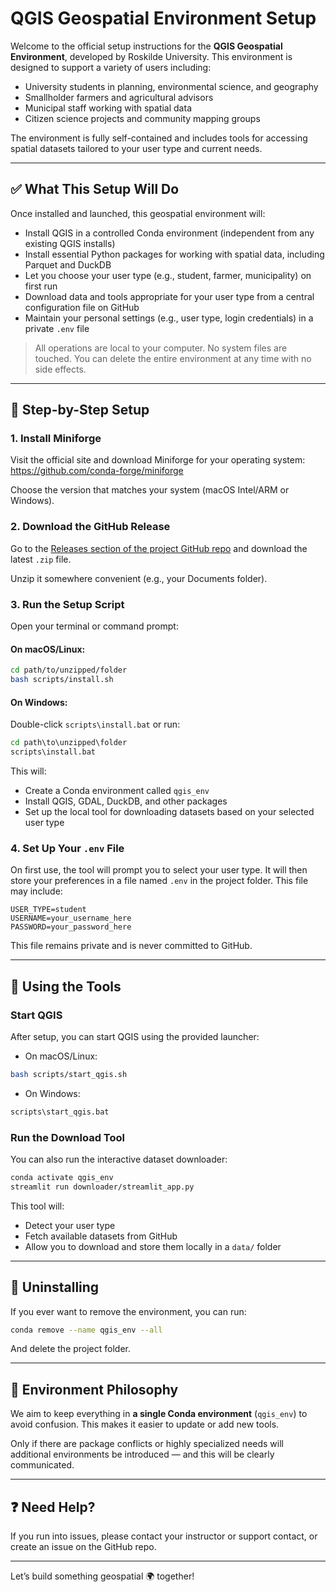 # QGIS Geospatial Environment Setup

Welcome to the official setup instructions for the **QGIS Geospatial Environment**, developed by Roskilde University. This environment is designed to support a variety of users including:

- University students in planning, environmental science, and geography
- Smallholder farmers and agricultural advisors
- Municipal staff working with spatial data
- Citizen science projects and community mapping groups

The environment is fully self-contained and includes tools for accessing spatial datasets tailored to your user type and current needs.

---

## ✅ What This Setup Will Do

Once installed and launched, this geospatial environment will:

- Install QGIS in a controlled Conda environment (independent from any existing QGIS installs)
- Install essential Python packages for working with spatial data, including Parquet and DuckDB
- Let you choose your user type (e.g., student, farmer, municipality) on first run
- Download data and tools appropriate for your user type from a central configuration file on GitHub
- Maintain your personal settings (e.g., user type, login credentials) in a private `.env` file

> All operations are local to your computer. No system files are touched.
> You can delete the entire environment at any time with no side effects.

---

## 🔧 Step-by-Step Setup

### 1. Install Miniforge

Visit the official site and download Miniforge for your operating system:
https://github.com/conda-forge/miniforge

Choose the version that matches your system (macOS Intel/ARM or Windows).

### 2. Download the GitHub Release

Go to the [Releases section of the project GitHub repo](https://github.com/YOUR_GITHUB_USERNAME/RUCgeospatial/releases) and download the latest `.zip` file.

Unzip it somewhere convenient (e.g., your Documents folder).

### 3. Run the Setup Script

Open your terminal or command prompt:

#### On macOS/Linux:
```bash
cd path/to/unzipped/folder
bash scripts/install.sh
```

#### On Windows:
Double-click `scripts\install.bat` or run:
```cmd
cd path\to\unzipped\folder
scripts\install.bat
```

This will:
- Create a Conda environment called `qgis_env`
- Install QGIS, GDAL, DuckDB, and other packages
- Set up the local tool for downloading datasets based on your selected user type

### 4. Set Up Your `.env` File

On first use, the tool will prompt you to select your user type. It will then store your preferences in a file named `.env` in the project folder. This file may include:

```dotenv
USER_TYPE=student
USERNAME=your_username_here
PASSWORD=your_password_here
```

This file remains private and is never committed to GitHub.

---

## 🚀 Using the Tools

### Start QGIS
After setup, you can start QGIS using the provided launcher:

- On macOS/Linux:
```bash
bash scripts/start_qgis.sh
```

- On Windows:
```cmd
scripts\start_qgis.bat
```

### Run the Download Tool
You can also run the interactive dataset downloader:
```bash
conda activate qgis_env
streamlit run downloader/streamlit_app.py
```

This tool will:
- Detect your user type
- Fetch available datasets from GitHub
- Allow you to download and store them locally in a `data/` folder

---

## 🧼 Uninstalling
If you ever want to remove the environment, you can run:
```bash
conda remove --name qgis_env --all
```
And delete the project folder.

---

## 🔁 Environment Philosophy

We aim to keep everything in **a single Conda environment** (`qgis_env`) to avoid confusion. This makes it easier to update or add new tools. 

Only if there are package conflicts or highly specialized needs will additional environments be introduced — and this will be clearly communicated.

---

## ❓ Need Help?
If you run into issues, please contact your instructor or support contact, or create an issue on the GitHub repo.

---

Let’s build something geospatial 🌍 together!

